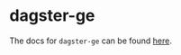 # dagster-ge

The docs for `dagster-ge` can be found
[here](https://docs.dagster.io/_apidocs/libraries/dagster_ge).